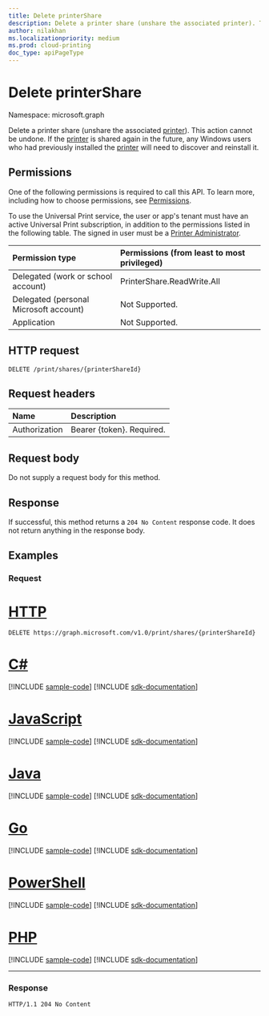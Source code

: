 ```yaml
---
title: Delete printerShare
description: Delete a printer share (unshare the associated printer). This action cannot be undone. If the printer is shared again in the future, any Windows users who had previously installed the printer will need to discover and re-install it.
author: nilakhan
ms.localizationpriority: medium
ms.prod: cloud-printing
doc_type: apiPageType
---
```



# Delete printerShare
Namespace: microsoft.graph

Delete a printer share (unshare the associated [printer](../resources/printer.md)). This action cannot be undone. If the [printer](../resources/printer.md) is shared again in the future, any Windows users who had previously installed the [printer](../resources/printer.md) will need to discover and reinstall it.

## Permissions
One of the following permissions is required to call this API. To learn more, including how to choose permissions, see [Permissions](/graph/permissions-reference).

To use the Universal Print service, the user or app's tenant must have an active Universal Print subscription, in addition to the permissions listed in the following table. The signed in user must be a [Printer Administrator](/azure/active-directory/users-groups-roles/directory-assign-admin-roles#printer-administrator).

|Permission type | Permissions (from least to most privileged) |
|:---------------|:--------------------------------------------|
|Delegated (work or school account)| PrinterShare.ReadWrite.All |
|Delegated (personal Microsoft account)|Not Supported.|
|Application|Not Supported.|

## HTTP request

<!-- {
  "blockType": "ignored"
}
-->
``` http
DELETE /print/shares/{printerShareId}
```

## Request headers
|Name|Description|
|:---|:---|
|Authorization|Bearer {token}. Required.|

## Request body
Do not supply a request body for this method.

## Response

If successful, this method returns a `204 No Content` response code. It does not return anything in the response body.

## Examples

### Request

# [HTTP](#tab/http)
<!-- {
  "blockType": "request",
  "name": "delete_printershare"
}
-->
``` http
DELETE https://graph.microsoft.com/v1.0/print/shares/{printerShareId}
```

# [C#](#tab/csharp)
[!INCLUDE [sample-code](../includes/snippets/csharp/delete-printershare-csharp-snippets.md)]
[!INCLUDE [sdk-documentation](../includes/snippets/snippets-sdk-documentation-link.md)]

# [JavaScript](#tab/javascript)
[!INCLUDE [sample-code](../includes/snippets/javascript/delete-printershare-javascript-snippets.md)]
[!INCLUDE [sdk-documentation](../includes/snippets/snippets-sdk-documentation-link.md)]

# [Java](#tab/java)
[!INCLUDE [sample-code](../includes/snippets/java/delete-printershare-java-snippets.md)]
[!INCLUDE [sdk-documentation](../includes/snippets/snippets-sdk-documentation-link.md)]

# [Go](#tab/go)
[!INCLUDE [sample-code](../includes/snippets/go/delete-printershare-go-snippets.md)]
[!INCLUDE [sdk-documentation](../includes/snippets/snippets-sdk-documentation-link.md)]

# [PowerShell](#tab/powershell)
[!INCLUDE [sample-code](../includes/snippets/powershell/delete-printershare-powershell-snippets.md)]
[!INCLUDE [sdk-documentation](../includes/snippets/snippets-sdk-documentation-link.md)]

# [PHP](#tab/php)
[!INCLUDE [sample-code](../includes/snippets/php/delete-printershare-php-snippets.md)]
[!INCLUDE [sdk-documentation](../includes/snippets/snippets-sdk-documentation-link.md)]

---



### Response
<!-- {
  "blockType": "response",
  "truncated": true
}
-->
``` http
HTTP/1.1 204 No Content
```

